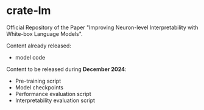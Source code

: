 # crate-lm
Official Repository of the Paper "Improving Neuron-level Interpretability with White-box Language Models". 

Content already released:
- model code

Content to be released during **December 2024**:

- Pre-training script
- Model checkpoints
- Performance evaluation script
- Interpretability evaluation script
